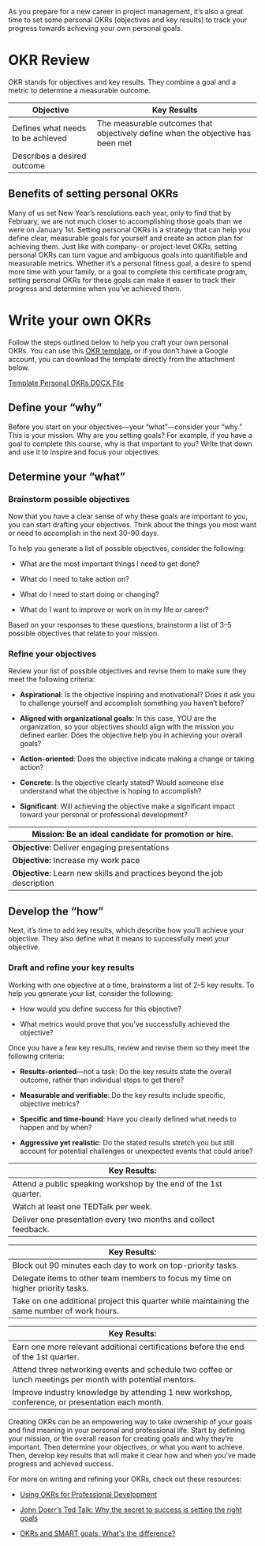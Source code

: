As you prepare for a new career in project management, it’s also a great time to set some personal OKRs (objectives and key results) to track your progress towards achieving your own personal goals. 

# **OKR Review**

OKR stands for objectives and key results. They combine a goal and a metric to determine a measurable outcome. 

|**Objective**|**Key Results**|
|---|---|
|Defines what needs to be achieved|The measurable outcomes that objectively define when the objective has been met|
|Describes a desired outcome||

## **Benefits of setting personal OKRs**

Many of us set New Year’s resolutions each year, only to find that by February, we are not much closer to accomplishing those goals than we were on January 1st. Setting personal OKRs is a strategy that can help you define clear, measurable goals for yourself and create an action plan for achieving them. Just like with company- or project-level OKRs, setting personal OKRs can turn vague and ambiguous goals into quantifiable and measurable metrics. Whether it’s a personal fitness goal, a desire to spend more time with your family, or a goal to complete this certificate program, setting personal OKRs for these goals can make it easier to track their progress and determine when you’ve achieved them. 

# **Write your own OKRs**

Follow the steps outlined below to help you craft your own personal OKRs. You can use this [OKR template](https://docs.google.com/document/d/1jRK5I_uI92hJG5efVYlY33ZrExtcx9KMkgWWVQNipKc/template/preview?resourcekey=0--0jhg573V_kexTynrd2U6g), or if you don’t have a Google account, you can download the template directly from the attachment below. 

[Template Personal OKRs DOCX File](https://d3c33hcgiwev3.cloudfront.net/-EKrCLBxRPaCqwiwcST2Vg_5bc9ee233bb74a5dafbf8bfe09e0b4f1_Template_-Personal-OKRs.docx?Expires=1715644800&Signature=AFWlKJqSaebywsgFppHU-tHQ60FN~IltvzP3f84rLfp72q~8K1QF1R39E38tBQMQXK-zcPghu5izJzEx~9Fatwi-vkg9NSFYYZUiVVzP32798SGWot-phKuE3OpnD1njQKDJ9NMUQfnt0x8yjtlNLUiRs5pMqnA4CJVClXrnTlI_&Key-Pair-Id=APKAJLTNE6QMUY6HBC5A)

## **Define your “why”**

Before you start on your objectives—your “what”—consider your “why.” This is your mission. Why are you setting goals? For example, if you have a goal to complete this course, why is that important to you? Write that down and use it to inspire and focus your objectives.

## **Determine your “what”**

### Brainstorm possible objectives

Now that you have a clear sense of why these goals are important to you, you can start drafting your objectives. Think about the things you most want or need to accomplish in the next 30–90 days. 

To help you generate a list of possible objectives, consider the following:

- What are the most important things I need to get done?
    
- What do I need to take action on? 
    
- What do I need to start doing or changing?
    
- What do I want to improve or work on in my life or career?
    

Based on your responses to these questions, brainstorm a list of 3–5 possible objectives that relate to your mission.

### Refine your objectives

Review your list of possible objectives and revise them to make sure they meet the following criteria:

- **Aspirational**: Is the objective inspiring and motivational? Does it ask you to challenge yourself and accomplish something you haven’t before?
    
- **Aligned with organizational goals**: In this case, YOU are the organization, so your objectives should align with the mission you defined earlier. Does the objective help you in achieving your overall goals?
    
- **Action-oriented**: Does the objective indicate making a change or taking action?
    
- **Concrete**: Is the objective clearly stated? Would someone else understand what the objective is hoping to accomplish?
    
- **Significant**: Will achieving the objective make a significant impact toward your personal or professional development?
    

|**Mission:** Be an ideal candidate for promotion or hire.|
|---|
|**Objective:** Deliver engaging presentations|
|**Objective:** Increase my work pace|
|**Objective:** Learn new skills and practices beyond the job description|

## **Develop the “how”**

Next, it’s time to add key results, which describe how you’ll achieve your objective. They also define what it means to successfully meet your objective. 

### Draft and refine your key results

Working with one objective at a time, brainstorm a list of 2–5 key results. To help you generate your list, consider the following:

- How would you define success for this objective?
    
- What metrics would prove that you’ve successfully achieved the objective?
    

Once you have a few key results, review and revise them so they meet the following criteria:

- **Results-oriented**—not a task: Do the key results state the overall outcome, rather than individual steps to get there?
    
- **Measurable and verifiable**: Do the key results include specific, objective metrics?
    
- **Specific and time-bound**: Have you clearly defined what needs to happen and by when?
    
- **Aggressive yet realistic**: Do the stated results stretch you but still account for potential challenges or unexpected events that could arise?
    

|Key Results:|
|---|
|Attend a public speaking workshop by the end of the 1st quarter.|
|Watch at least one TEDTalk per week.|
|Deliver one presentation every two months and collect feedback.|

|Key Results:|
|---|
|Block out 90 minutes each day to work on top-priority tasks.|
|Delegate items to other team members to focus my time on higher priority tasks.|
|Take on one additional project this quarter while maintaining the same number of work hours.|

|Key Results:|
|---|
|Earn one more relevant additional certifications before the end of the 1st quarter.|
|Attend three networking events and schedule two coffee or lunch meetings per month with potential mentors.|
|Improve industry knowledge by attending 1 new workshop, conference, or presentation each month.|

Creating OKRs can be an empowering way to take ownership of your goals and find meaning in your personal and professional life. Start by defining your mission, or the overall reason for creating goals and why they’re important. Then determine your objectives, or what you want to achieve. Then, develop key results that will make it clear how and when you’ve made progress and achieved success.

For more on writing and refining your OKRs, check out these resources:

- [Using OKRs for Professional Development](https://www.whatmatters.com/articles/professional-development-okr-examples/)
    
- [John Doerr’s Ted Talk: Why the secret to success is setting the right goals](https://youtu.be/L4N1q4RNi9I)
    
- [OKRs and SMART goals: What's the difference?](https://www.whatmatters.com/resources/okrs-smart-goals-difference-between/)